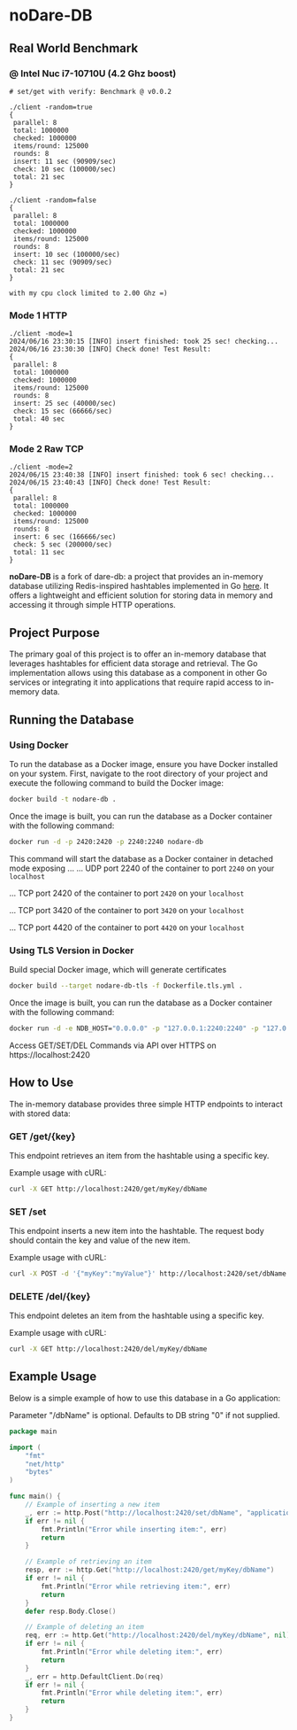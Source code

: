 # noDare-DB

## Real World Benchmark
### @ Intel Nuc i7-10710U (4.2 Ghz boost)

```
# set/get with verify: Benchmark @ v0.0.2

./client -random=true
{
 parallel: 8
 total: 1000000
 checked: 1000000
 items/round: 125000
 rounds: 8
 insert: 11 sec (90909/sec)
 check: 10 sec (100000/sec)
 total: 21 sec
}

./client -random=false
{
 parallel: 8
 total: 1000000
 checked: 1000000
 items/round: 125000
 rounds: 8
 insert: 10 sec (100000/sec)
 check: 11 sec (90909/sec)
 total: 21 sec
}

with my cpu clock limited to 2.00 Ghz =)
```

### Mode 1 HTTP
```
./client -mode=1
2024/06/16 23:30:15 [INFO] insert finished: took 25 sec! checking...
2024/06/16 23:30:30 [INFO] Check done! Test Result:
{
 parallel: 8
 total: 1000000
 checked: 1000000
 items/round: 125000
 rounds: 8
 insert: 25 sec (40000/sec)
 check: 15 sec (66666/sec)
 total: 40 sec
}
```


### Mode 2 Raw TCP
```
./client -mode=2
2024/06/15 23:40:38 [INFO] insert finished: took 6 sec! checking...
2024/06/15 23:40:43 [INFO] Check done! Test Result:
{
 parallel: 8
 total: 1000000
 checked: 1000000
 items/round: 125000
 rounds: 8
 insert: 6 sec (166666/sec)
 check: 5 sec (200000/sec)
 total: 11 sec
}
```


**noDare-DB** is a fork of dare-db: a project that provides an in-memory database utilizing Redis-inspired hashtables implemented in Go [here](https://github.com/dmarro89/go-redis-hashtable). It offers a lightweight and efficient solution for storing data in memory and accessing it through simple HTTP operations.

## Project Purpose

The primary goal of this project is to offer an in-memory database that leverages hashtables for efficient data storage and retrieval. The Go implementation allows using this database as a component in other Go services or integrating it into applications that require rapid access to in-memory data.

## Running the Database

### Using Docker

To run the database as a Docker image, ensure you have Docker installed on your system. First, navigate to the root directory of your project and execute the following command to build the Docker image:

```bash
docker build -t nodare-db .
```
Once the image is built, you can run the database as a Docker container with the following command:

```bash
docker run -d -p 2420:2420 -p 2240:2240 nodare-db
```

This command will start the database as a Docker container in detached mode exposing ...
... UDP port 2240 of the container to port ```2240``` on your ```localhost```

... TCP port 2420 of the container to port ```2420``` on your ```localhost```

... TCP port 3420 of the container to port ```3420``` on your ```localhost```

... TCP port 4420 of the container to port ```4420``` on your ```localhost```

### Using TLS Version in Docker

Build special Docker image, which will generate certificates

```bash
docker build --target nodare-db-tls -f Dockerfile.tls.yml .
```

Once the image is built, you can run the database as a Docker container with the following command:

```bash
docker run -d -e NDB_HOST="0.0.0.0" -p "127.0.0.1:2240:2240" -p "127.0.0.1:2420:2420" -p "127.0.0.1:3420:3420" -p "127.0.0.1:4420:4420" -e NDB_PORT=2420 -e NDB_UDP_PORT=2420 -e NDB_SUB_DICKS=1000 -e NDB_TLS_ENABLED="True" -e NDB_TLS_KEY="/app/settings/privkey.pem" -e NDB_TLS_CRT="/app/settings/fullchain.pem" nodare-db-tls
```

Access GET/SET/DEL Commands via API over HTTPS on https://localhost:2420


## How to Use

The in-memory database provides three simple HTTP endpoints to interact with stored data:

### GET /get/{key}

This endpoint retrieves an item from the hashtable using a specific key.

Example usage with cURL:

```bash
curl -X GET http://localhost:2420/get/myKey/dbName
```

### SET /set

This endpoint inserts a new item into the hashtable. The request body should contain the key and value of the new item.

Example usage with cURL:

```bash
curl -X POST -d '{"myKey":"myValue"}' http://localhost:2420/set/dbName
```

### DELETE /del/{key}

This endpoint deletes an item from the hashtable using a specific key.

Example usage with cURL:

```bash
curl -X GET http://localhost:2420/del/myKey/dbName
```


## Example Usage

Below is a simple example of how to use this database in a Go application:

Parameter "/dbName" is optional. Defaults to DB string "0" if not supplied.

```go
package main

import (
    "fmt"
    "net/http"
    "bytes"
)

func main() {
    // Example of inserting a new item
    _, err := http.Post("http://localhost:2420/set/dbName", "application/json", bytes.NewBuffer([]byte(`{"myKey":"myValue"}`)))
    if err != nil {
        fmt.Println("Error while inserting item:", err)
        return
    }

    // Example of retrieving an item
    resp, err := http.Get("http://localhost:2420/get/myKey/dbName")
    if err != nil {
        fmt.Println("Error while retrieving item:", err)
        return
    }
    defer resp.Body.Close()

    // Example of deleting an item
    req, err := http.Get("http://localhost:2420/del/myKey/dbName", nil)
    if err != nil {
        fmt.Println("Error while deleting item:", err)
        return
    }
    _, err = http.DefaultClient.Do(req)
    if err != nil {
        fmt.Println("Error while deleting item:", err)
        return
    }
}


